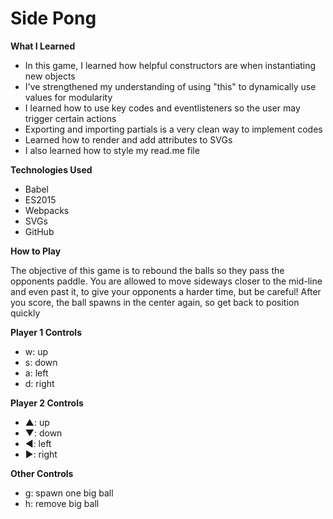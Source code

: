 # Side Pong

**What I Learned**
 * In this game, I learned how helpful constructors are when instantiating new objects 
 * I've strengthened my understanding of using "this" to dynamically use values for modularity
 * I learned how to use key codes and eventlisteners so the user may trigger certain actions
 * Exporting and importing partials is a very clean way to implement codes
 * Learned how to render and add attributes to SVGs
 * I also learned how to style my read.me file
 
**Technologies Used**
* Babel
* ES2015 
* Webpacks 
* SVGs
* GitHub

**How to Play**


The objective of this game is to rebound the balls so they pass the opponents paddle.
You are allowed to move sideways closer to the mid-line and even past it, to give your opponents a harder time, but be careful! 
After you score, the ball spawns in the center again, so get back to position quickly


**Player 1 Controls**
* w: up
* s: down
* a: left
* d: right



**Player 2 Controls**
* ▲: up
* ▼: down
* ◀: left
* ▶: right


**Other Controls**
* g: spawn one big ball
* h: remove big ball